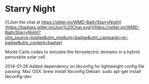 # Starry Night

[![Join the chat at https://gitter.im/WMD-Bath/StarryNight](https://badges.gitter.im/Join%20Chat.svg)](https://gitter.im/WMD-Bath/StarryNight?utm_source=badge&utm_medium=badge&utm_campaign=pr-badge&utm_content=badge)

Monte Carlo codes to simulate the ferroelectric domains in a hybrid perovskite
solar cell.

2014-01-29
Added dependency on libconfig for lightweight config file parsing.
Mac OSX: brew install libconfig
Debian: sudo apt-get install libconfig-dev
